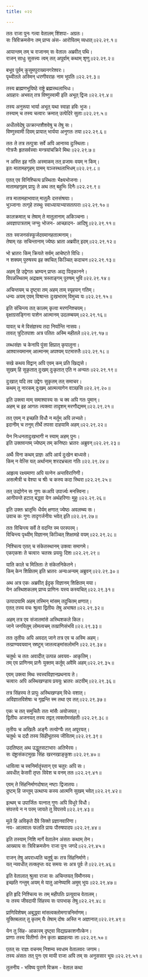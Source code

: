 ```yaml
---
title: ०२२

---
```

  
  
ततः राजा पुनः गत्वा वेतालम् शिंशपा- अग्रतः।  
सः त्रिविक्रमसेनः तम् प्राप्य अंस- आरोपितम् व्यधात्॥२२.२९.१॥  
  
आयान्तम् तम् च राजानम् सः वेतालः अब्रवीत् पथि।  
राजन् साधुः सुसत्त्वः त्वम् तत् अपूर्वाम् कथाम् शृणु॥२२.२९.२॥  
  
बभूव पूर्वम् कुसुमपुराख्यनगरेश्वरः।  
पृथ्वीतले अस्मिन् धरणीवराहः नाम भूपतिः॥२२.२९.३॥  
  
तस्य ब्राह्मणभूयिष्ठे राष्ट्रे ब्रह्मस्थलाभिधः।  
अग्रहारः अभवत् तत्र विष्णुस्वामी इति अभूत् द्विजः॥२२.२९.४॥  
  
तस्य अनुरूपा भार्या अभूत् यथा स्वाहा हविः भुजः।  
तस्याम् च तस्य चत्वारः क्रमात् उत्पेदिरे सुताः॥२२.२९.५॥  
  
अधीतवेदेषु उत्क्रान्तशैशवेषु च तेषु सः।  
विष्णुस्वामी दिवम् प्रायात् भार्यया अनुगतः तया॥२२.२९.६॥  
  
ततः ते तत्र तत्पुत्राः सर्वे अपि आनाय्य दुःस्थिताः।  
गोत्रजैः हृतसर्वस्वाः मन्त्रयांचक्रिरे मिथः॥२२.२९.७॥  
  
न अस्ति इह गतिः अस्माकम् तत् व्रजामः वयम् न किम्।  
इतः मातामहगृहम् ग्रामम् यञ्जस्थलाभिधम्॥२२.२९.८॥  
  
एतत् एव विनिश्चित्य प्रस्थिताः भैक्ष्यभोजनाः।  
मातामहगृहम् प्रापुः ते अथ तत् बहुभिः दिनैः॥२२.२९.९॥  
  
तत्र मातामहाभावात् मातुलैः दत्तसंश्रयाः।  
भुञ्जानाः तत्गृहे तस्थुः स्वाध्यायाभ्यासतत्पराः॥२२.२९.१०॥  
  
कालक्रमात् च तेषाम् ते मातुलानाम् अकिञ्चनाः।  
अवज्ञापात्रताम् जग्मुः भोजन- आच्छादन- आदिषु॥२२.२९.११॥  
  
ततः स्वजनसंस्फूर्जदवमानहतात्मनाम्।  
तेषाम् रहः सचिन्तानाम् ज्येष्ठः भ्राता अब्रवीत् इदम्॥२२.२९.१२॥  
  
भो भ्रातरः किम् क्रियते सर्वम् आचेष्टते विधिः।  
न शक्यम् पुरुषस्य इह क्वचित् किञ्चित् कदाचन॥२२.२९.१३॥  
  
अहम् हि उद्वेगतः भ्राम्यन् प्राप्तः अद्य पितृकानने।  
विपन्नस्थितम् अद्राक्षम् त्रस्ताङ्गम् पुरुषम् भुवि॥२२.२९.१४॥  
  
अचिन्तयम् च दृष्ट्वा तम् अहम् ताम् स्पृहयन् गतिम्।  
धन्यः अयम् एवम् विश्रान्तः दुःखभारम् विमुच्य यः॥२२.२९.१५॥  
  
इति संचिन्त्य तत् कालम् कृत्वा मरणनिश्चयम्।  
वृक्षाग्रसङ्गिना पाशेन आत्मानम् उदलम्बयम्॥२२.२९.१६॥  
  
यावत् च मे विसंज्ञस्य तदा निर्यान्ति नासवः।  
तावत् त्रुटितपाशः अत्र पतितः अस्मि महीतले॥२२.२९.१७॥  
  
लब्धसंज्ञः च केनापि पुंसा क्षिप्रात् कृपालुना।  
आश्वास्यमानम् आत्मानम् अपश्यम् पटमारुतैः॥२२.२९.१८॥  
  
सखे कथय विद्वान् अपि एवम् कम् प्रति खिद्यसे।  
सुखम् हि सुकृतात् दुःखम् दुःकृतात् एति न अन्यतः॥२२.२९.१९॥  
  
दुःखात् यदि तव उद्वेगः सुकृतम् तत् समाचर।  
कथम् तु नारकम् दुःखम् आत्मत्यागेन वाञ्छसि॥२२.२९.२०॥  
  
इति उक्त्वा माम् समाश्वास्य सः च क्व अपि गतः पुमान्।  
अहम् च इह आगतः त्यक्त्वा तादृशम् मरणौद्यमम्॥२२.२९.२१॥  
  
तत् एवम् न इच्छति विधौ न मर्तुम् अपि लभ्यते।  
इदानीम् च तनुम् तीर्थे तपसा दाहयामि अहम्॥२२.२९.२२॥  
  
येन निःधनतादुःखभागी न स्याम् अहम् पुनः।  
इति उक्तवन्तम् ज्येष्ठम् तम् कनिष्ठाः भ्रातरः अब्रुवन्॥२२.२९.२३॥  
  
अर्थैः विना कथम् प्राज्ञः अपि आर्य दुःखेन बाध्यसे।  
किम् न वेत्सि यत् अर्थानाम् शरदभ्रचला गतिः॥२२.२९.२४॥  
  
आहृत्य रक्ष्यमाणा अपि यत्नेन अन्तविरागिणी।  
असत्मैत्री च वेश्या च श्रीः च कस्य कदा स्थिरा॥२२.२९.२५॥  
  
तत् उद्योगेन सः गुणः कःअपि उपार्ज्यः मनस्विना।  
आनीयन्ते हटात् बद्ध्वा येन अर्थहरिणाः मुहुः॥२२.२९.२६॥  
  
इति उक्तः भ्रातृभिः धैर्यम् क्षणात् ज्येष्ठः अवलम्ब्य सः।  
उवाच कः गुणः तादृगर्जनीयः भवेत् इति॥२२.२९.२७॥  
  
ततः विचिन्त्य सर्वे ते वदन्ति स्म परस्परम्।  
विचिन्त्य पृथ्वीम् विज्ञानम् किञ्चित् शिक्षामहे वयम्॥२२.२९.२८॥  
  
निश्चित्य एतत् च संकेतस्थानम् उक्त्वा समागमे।  
एकएकशः ते चत्वारः चतस्रः प्रययुः दिशः॥२२.२९.२९॥  
  
याति काले च मिलिताः ते संकेतनिकेतने।  
किम् केन शिक्षितम् इति भ्रातरः अन्यःअन्यम् अब्रुवन्॥२२.२९.३०॥  
  
अथ अत्र एकः अब्रवीत् ईदृक् विज्ञानम् शिक्षितम् मया।  
येन अस्थिशकलम् प्राप्य प्राणिनः यस्य कस्यचित्॥२२.२९.३१॥  
  
उत्पादयामि अहम् तस्मिन् मांसम् तदुचितम् क्षणात्।  
एतत् तस्य वचः श्रुत्वा द्वितीयः तेषु अभाषत॥२२.२९.३२॥  
  
अहम् तत्र एव संजातमांसे अस्थिशकले किल।  
जाने जनयितुम् लोमत्वचम् तत्प्राणिसंभवि॥२२.२९.३३॥  
  
ततः तृतीयः अपि अवदत् जाने तत्र एव च अस्मि अहम्।  
तत्प्राण्यवयवान् स्रष्टुम् जातत्वङ्मांसलोमनि॥२२.२९.३४॥  
  
चतुर्थः च ततः अवादीत् उत्पन्न अवयव- आकृतिम्।  
तम् एव प्राणिनम् प्रानैः युक्तम् कर्तुम् अवैमि अहम्॥२२.२९.३५॥  
  
एवम् उक्त्वा मिथः स्वस्वविज्ञानप्रथनाय ते।  
चत्वारः अपि अस्थिखण्डाय प्रययुः भ्रातरः अटवीम्॥२२.२९.३६॥  
  
तत्र सिंहस्य ते प्रापुः अस्थिखण्डम् विधेः वशात्।  
अविज्ञातविशेषाः च गृह्नन्ति स्म तथा एव तत्॥२२.२९.३७॥  
  
एकः च तत् समुचितैः ततः मांसैः अयोजयत्।  
द्वितीयः अजनयत् तस्य तद्वत् त्वक्लोमसंहतीः॥२२.२९.३८॥  
  
तृतीयः च अखिलैः अङ्गैः तत्योग्यैः तत् अपूरयत्।  
चतुर्थः च ददौ तस्य सिंहीभूतस्य जीवितम्॥२२.२९.३९॥  
  
उदतिष्ठत् अथ उद्धूतसटाभारः अतिभैरवः।  
सः दंष्ट्रासंकटमुखः सिंहः खरनखाङ्कुशः॥२२.२९.४०॥  
  
धावित्वा च स्वनिर्मातॄंस्तान् एव चतुरः अपि सः।  
अवधीत् केसरी तृप्तः विवेश च वनम् ततः॥२२.२९.४१॥  
  
एवम् ते सिंहनिर्माणदोषात् नष्टाः द्विजातयः।  
दुष्टम् हि जन्तुम् उत्थाप्य कस्य आत्मनि सुखम् भवेत्॥२२.२९.४२॥  
  
इत्थम् च उपार्जितः यत्नात् गुणः अपि विधुरे विधौ।  
संपत्तये न न परम् जायते तु विपत्तये॥२२.२९.४३॥  
  
मूले हि अविकृते दैवे सिक्ते प्रज्ञानवारिणा।  
नय- आलवालः फलति प्रायः पौरुषपादपः॥२२.२९.४४॥  
  
इति तस्याम् निशि मार्गे वेतालेन अंसतः कथाम् तेन।  
आख्याय सः त्रिविक्रमसेनः राजा पुनः जगदे॥२२.२९.४५॥  
  
राजन् तेषु अपराध्यति चतुर्षु कः तत्र सिंहनिर्माणे।  
यत् न्यवधीत् तत्क्लृप्तः वद समयः सः अत्र पूर्वः ते॥२२.२९.४६॥  
  
इति वेतालात् श्रुत्वा राजा सः अचिन्तयत् विमौनस्य।  
इच्छति गन्तुम् अयम् मे यातु आनेष्यामि अमुम् भूयः॥२२.२९.४७॥  
  
इति हृदि निश्चित्य सः तम् महीपतिः प्रत्युवाच वेतालम्।  
यः तस्य जीवदायी सिंहस्य सः पापभाक् तेषु॥२२.२९.४८॥  
  
प्राणिविशेषम् अबुद्ध्वा मांसत्वक्लोमगात्रनिर्माणम्।  
युक्तिबलात् तु कृतम् यैः तेषाम् दोषः अस्ति न अज्ञानात्॥२२.२९.४९॥  
  
येन तु सिंह- आकारम् दृष्ट्वा विद्याप्रकाशनौत्केन।  
प्राणाः तस्य वितीर्णाः तेन कृताः ब्रह्महत्याः ताः॥२२.२९.५०॥  
  
एतत् सः राज्ञः वचनम् निशम्य स्वधाम वेतालवरः जगाम।  
तस्य अंसतः तत् पुनः एव मायी राजा अपि तम् सः अनुससार भूयः॥२२.२९.५१॥  
  
तुलनीय - भविष्य पुराणे विक्रम - वेताल कथा